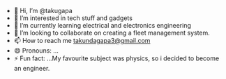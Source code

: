 - 👋 Hi, I’m @takugapa
- 👀 I’m interested in tech stuff and gadgets
- 🌱 I’m currently learning electrical and electronics engineering
- 💞️ I’m looking to collaborate on creating a fleet management system.
- 📫 How to reach me takundagapa3@gmail.com
- 😄 Pronouns: ...
- ⚡ Fun fact: ...My favourite subject was physics, so i decided to become an engineer.

<!---
takugapa/takugapa is a ✨ special ✨ repository because its `README.md` (this file) appears on your GitHub profile.
You can click the Preview link to take a look at your changes.
--->
